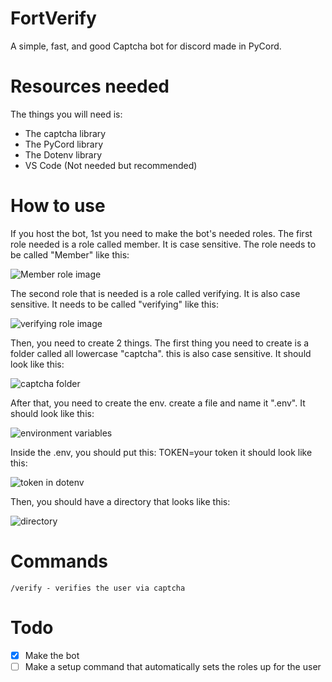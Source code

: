 # FortVerify
A simple, fast, and good Captcha bot for discord made in PyCord.

# Resources needed
The things you will need is:
- The captcha library
- The PyCord library
- The Dotenv library
- VS Code (Not needed but recommended)

# How to use
If you host the bot, 1st you need to make the bot's needed roles.
The first role needed is a role called member. It is case sensitive. The role needs to be called "Member" like this:

![Member role image](https://i.imgur.com/AegzSc3.png)

The second role that is needed is a role called verifying. It is also case sensitive. It needs to be called "verifying" like this:

![verifying role image](https://i.imgur.com/W9ozfzh.png)

Then, you need to create 2 things.
The first thing you need to create is a folder called all lowercase "captcha". this is also case sensitive.
It should look like this:

![captcha folder](https://i.imgur.com/7SJMiO4.png)

After that, you need to create the env. create a file and name it ".env". It should look like this:

![environment variables](https://i.imgur.com/qsyDX2p.png)

Inside the .env, you should put this:
TOKEN=your token
it should look like this:

![token in dotenv](https://i.imgur.com/1GO55Qa.png)

Then, you should have a directory that looks like this:

![directory](https://i.imgur.com/15Qgain.png)

# Commands
``/verify - verifies the user via captcha``

# Todo
- [x] Make the bot
- [ ] Make a setup command that automatically sets the roles up for the user
